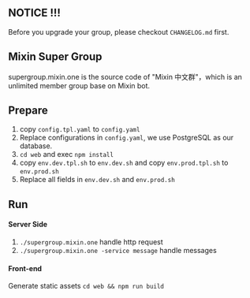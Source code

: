 ## NOTICE !!!

Before you upgrade your group, please checkout `CHANGELOG.md` first. 

## Mixin Super Group

supergroup.mixin.one is the source code of "Mixin 中文群"，which is an unlimited member group base on Mixin bot.

## Prepare

1. copy `config.tpl.yaml` to `config.yaml`
2. Replace configurations in `config.yaml`, we use PostgreSQL as our database.
3. `cd web` and exec `npm install`
4. copy `env.dev.tpl.sh` to `env.dev.sh` and copy `env.prod.tpl.sh` to `env.prod.sh`
5. Replace all fields in `env.dev.sh` and `env.prod.sh`

## Run

#### Server Side

1. `./supergroup.mixin.one` handle http request
2. `./supergroup.mixin.one -service message` handle messages

#### Front-end

Generate static assets `cd web && npm run build`
